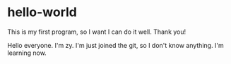 # hello-world
This is my first program, so I want I can do it well. Thank you!

Hello everyone. I'm zy. I'm just joined the git, so I don't know anything. I'm learning now.
